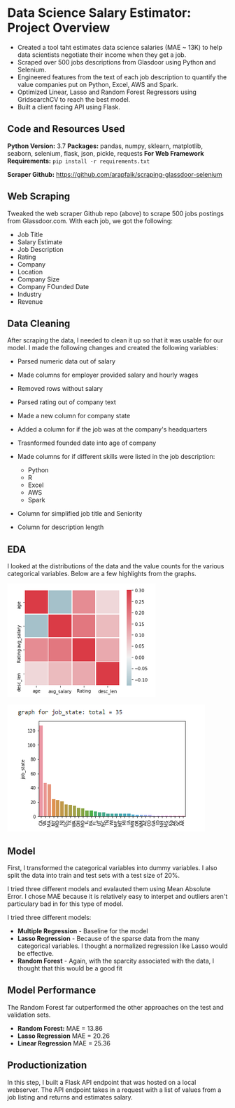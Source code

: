 # Data Science Salary Estimator: Project Overview

- Created a tool taht estimates data science salaries (MAE ~ 13K) to help data scientists negotiate their income when they get a job.
- Scraped over 500 jobs descriptions from Glasdoor using Python and Selenium.
- Engineered features from the text of each job description to quantify the value companies put on Python, Excel, AWS and Spark.
- Optimized Linear, Lasso and Random Forest Regressors using GridsearchCV to reach the best model.
- Built a client facing API using Flask.

## Code and Resources Used

**Python Version:** 3.7
**Packages:** pandas, numpy, sklearn, matplotlib, seaborn, selenium, flask, json, pickle, requests
**For Web Framework Requirements:** `pip install -r requirements.txt`

**Scraper Github:** https://github.com/arapfaik/scraping-glassdoor-selenium

## Web Scraping

Tweaked the web scraper Github repo (above) to scrape 500 jobs postings from Glassdoor.com. With each job, we got the following:

- Job Title
- Salary Estimate
- Job Description
- Rating
- Company
- Location
- Company Size
- Company FOunded Date
- Industry
- Revenue

## Data Cleaning

After scraping the data, I needed to clean it up so that it was usable for our model. I made the following changes and created the following variables:

- Parsed numeric data out of salary
- Made columns for employer provided salary and hourly wages
- Removed rows without salary
- Parsed rating out of company text
- Made a new column for company state
- Added a column for if the job was at the company's headquarters
- Trasnformed founded date into age of company
- Made columns for if different skills were listed in the job description:

  - Python
  - R
  - Excel
  - AWS
  - Spark

- Column for simplified job title and Seniority
- Column for description length

## EDA

I looked at the distributions of the data and the value counts for the various categorical variables. Below are a few highlights from the graphs.

![alt text](https://github.com/juanan150/ds_salary_proj/blob/master/images/image_1.png)

![alt text](https://github.com/juanan150/ds_salary_proj/blob/master/images/image_2.png)

## Model

First, I transformed the categorical variables into dummy variables. I also split the data into train and test sets with a test size of 20%.

I tried three different models and evalauted them using Mean Absolute Error. I chose MAE because it is relatively easy to interpet and outliers aren't particulary bad in for this type of model.

I tried three different models:

- **Multiple Regression** - Baseline for the model
- **Lasso Regression** - Because of the sparse data from the many categorical variables. I thought a normalized regression like Lasso would be effective.
- **Random Forest** - Again, with the sparcity associated with the data, I thought that this would be a good fit

## Model Performance

The Random Forest far outperformed the other approaches on the test and validation sets.

- **Random Forest:** MAE = 13.86
- **Lasso Regression** MAE = 20.26
- **Linear Regression** MAE = 25.36

## Productionization

In this step, I built a Flask API endpoint that was hosted on a local webserver. The API endpoint takes in a request with a list of values from a job listing and returns and estimates salary.
